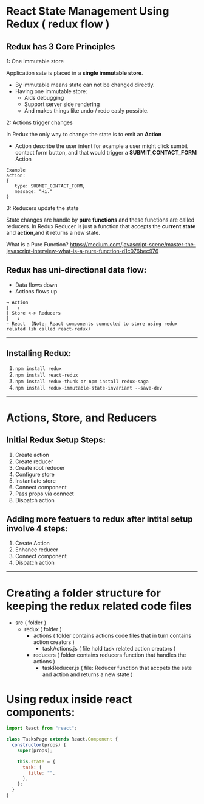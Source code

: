 # React State Management Using Redux ( redux flow )

## Redux has 3 Core Principles

1: One immutable store

Application sate is placed in a **single immutable store**.

- By immutable means state can not be changed directly.
- Having one immutable store:
  - Aids debugging
  - Support server side rendering
  - And makes things like undo / redo easly possible.

2: Actions trigger changes

In Redux the only way to change the state is to emit an **Action**

- Action describe the user intent for example a user might click sumbit contact form button, and that would trigger a **SUBMIT_CONTACT_FORM** Action

```
Example
action:
{
   type: SUBMIT_CONTACT_FORM,
   message: "Hi."
}
```

3: Reducers update the state

State changes are handle by **pure functions** and these functions are called reducers.
In Redux Reducer is just a function that accepts the **current state** and **action**,and it returns a new state.

What is a Pure Function?
<https://medium.com/javascript-scene/master-the-javascript-interview-what-is-a-pure-function-d1c076bec976>

## Redux has uni-directional data flow:

- Data flows down
- Actions flows up

```
→ Action
|   ↓
| Store <-> Reducers
|   ↓
← React  (Note: React components connected to store using redux related lib called react-redux)
```

---

## Installing Redux:

1. `npm install redux`
2. `npm install react-redux`
3. `npm install redux-thunk or npm install redux-saga`
4. `npm install redux-immutable-state-invariant --save-dev`

---

# Actions, Store, and Reducers

## Initial Redux Setup Steps:

1. Create action
2. Create reducer
3. Create root reducer
4. Configure store
5. Instantiate store
6. Connect component
7. Pass props via connect
8. Dispatch action

## Adding more featuers to redux after intital setup involve 4 steps:

1. Create Action
2. Enhance reducer
3. Connect component
4. Dispatch action

---

# Creating a folder structure for keeping the redux related code files

<ul>
    <li>
        src ( folder )
        <ul> 
            <li> 
                redux ( folder )
                <ul> 
                    <li> 
                        actions ( folder contains actions code files that in turn contains action creators )
                        <ul> 
                            <li> taskActions.js ( file hold task related action creators ) </li>
                        </ul>
                    </li>
                    <li> 
                        reducers ( folder contains reducers function that handles the actions )
                        <ul> 
                            <li> taskReducer.js ( file: Reducer function that accpets the sate and action and returns a new state ) </li>
                        </ul>
                    </li>
                </ul>
            </li>
        </ul>
    </li>
</ul>

# Using redux inside react components:

```javascript
import React from "react";

class TasksPage extends React.Component {
  constructor(props) {
    super(props);

    this.state = {
      task: {
        title: "",
      },
    };
  }
}
```

